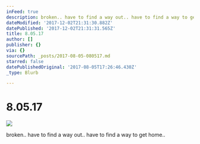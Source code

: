 ```yaml
---
inFeed: true
description: broken.. have to find a way out.. have to find a way to get home..
dateModified: '2017-12-02T21:31:30.882Z'
datePublished: '2017-12-02T21:31:31.565Z'
title: 8.05.17
author: []
publisher: {}
via: {}
sourcePath: _posts/2017-08-05-080517.md
starred: false
datePublishedOriginal: '2017-08-05T17:26:46.430Z'
_type: Blurb

---
```

# 8.05.17
![](https://the-grid-user-content.s3-us-west-2.amazonaws.com/9220b7f6-5c65-46d9-a431-4c50e2d7d363.jpg)

broken.. have to find a way out.. have to find a way to get home..